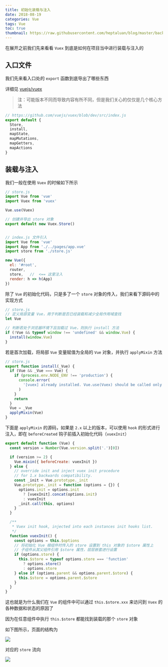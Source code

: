 ```yaml
---
title: 初始化装载与注入
date: 2018-08-19
categories: Vue
tags: Vue
toc: true
thumbnail: https://raw.githubusercontent.com/heptaluan/blog/master/backups/cdn/cover/08.jpg
---
```


在展开之前我们先来看看 `Vuex` 到底是如何在项目当中进行装载与注入的

<!--more-->

## 入口文件

我们先来看入口处的 `export` 函数到底导出了哪些东西

详细见 [vuejs/vuex](https://github.com/vuejs/vuex/blob/dev/src/index.js)

> 注：可能版本不同而导致内容有所不同，但是我们关心的仅仅是几个核心方法

```js
// https://github.com/vuejs/vuex/blob/dev/src/index.js
export default {
  Store,
  install,
  mapState,
  mapMutations,
  mapGetters,
  mapActions
}
```


## 装载与注入

我们一般在使用 `Vuex` 的时候如下所示

```js
// store.js
import Vue from 'vue'
import Vuex from 'vuex'

Vue.use(Vuex)

// 创建并导出 store 对象
export default new Vuex.Store()


// index.js 文件引入
import Vue from 'vue'
import App from './../pages/app.vue'
import store from './store.js'

new Vue({
  el: '#root',
  router,
  store,   //  <== 这里注入
  render: h => h(App)
})
```

除了 `Vue` 的初始化代码，只是多了一个 `store` 对象的传入，我们来看下源码中的实现方式

```js
// store.js
// 定义局部变量 Vue，用于判断是否已经装载和减少全局作用域查找
let Vue

// 判断若处于浏览器环境下且加载过 Vue，则执行 install 方法
if (!Vue && typeof window !== 'undefined' && window.Vue) {
  install(window.Vue)
}
```

若是首次加载，将局部 `Vue` 变量赋值为全局的 `Vue` 对象，并执行 `applyMixin` 方法

```js
// store.js
export function install(_Vue) {
  if (Vue && _Vue === Vue) {
    if (process.env.NODE_ENV !== 'production') {
      console.error(
        '[vuex] already installed. Vue.use(Vuex) should be called only once.'
      )
    }
    return
  }
  Vue = _Vue
  applyMixin(Vue)
}
```

下面是 `applyMixin` 的源码，如果是 `2.x` 以上的版本，可以使用 `hook` 的形式进行注入，即在 `beforeCreated` 钩子前插入初始化代码（`vuexInit`）

```js
export default function (Vue) {
  const version = Number(Vue.version.split('.')[0])

  if (version >= 2) {
    Vue.mixin({ beforeCreate: vuexInit })
  } else {
    // override init and inject vuex init procedure
    // for 1.x backwards compatibility.
    const _init = Vue.prototype._init
    Vue.prototype._init = function (options = {}) {
      options.init = options.init
        ? [vuexInit].concat(options.init)
        : vuexInit
      _init.call(this, options)
    }
  }

  /**
   * Vuex init hook, injected into each instances init hooks list.
   */
  function vuexInit() {
    const options = this.$options
    // 将初始化 Vue 根组件时传入的 store 设置到 this 对象的 $store 属性上
    // 子组件从其父组件引用 $store 属性，层层嵌套进行设置
    if (options.store) {
      this.$store = typeof options.store === 'function'
        ? options.store()
        : options.store
    } else if (options.parent && options.parent.$store) {
      this.$store = options.parent.$store
    }
  }
}
```

这也就是为什么我们在 `Vue` 的组件中可以通过 `this.$store.xxx` 来访问到 `Vuex` 的各种数据和状态的原因了

因为在任意组件中执行 `this.$store` 都能找到装载的那个 `store` 对象

如下图所示，页面的结构为

![](https://raw.githubusercontent.com/heptaluan/blog/master/backups/cdn/vue/03.png)

对应的 `store` 流向

![](https://raw.githubusercontent.com/heptaluan/blog/master/backups/cdn/vue/04.png)






